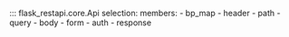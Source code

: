 ::: flask_restapi.core.Api
    selection:
      members:
        - bp_map
        - header
        - path
        - query
        - body
        - form
        - auth
        - response
